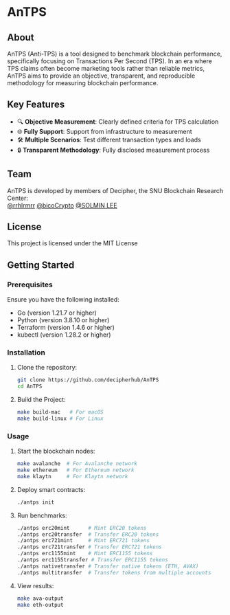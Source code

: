 # AnTPS

## About
AnTPS (Anti-TPS) is a tool designed to benchmark blockchain performance, specifically focusing on Transactions Per Second (TPS). In an era where TPS claims often become marketing tools rather than reliable metrics, AnTPS aims to provide an objective, transparent, and reproducible methodology for measuring blockchain performance.

## Key Features
- 🔍 **Objective Measurement**: Clearly defined criteria for TPS calculation
- 🌐 **Fully Support**: Support from infrastructure to measurement
- 🛠 **Multiple Scenarios**: Test different transaction types and loads
- 🔒 **Transparent Methodology**: Fully disclosed measurement process

## Team
AnTPS is developed by members of Decipher, the SNU Blockchain Research Center:<br>
[@rrhlrmrr](https://github.com/rrhlrmrr) [@bicoCrypto](https://github.com/bicoCrypto) [@SOLMIN LEE](https://github.com/solmingming)

## License
This project is licensed under the MIT License

## Getting Started

### Prerequisites
Ensure you have the following installed:
- Go (version 1.21.7 or higher)
- Python (version 3.8.10 or higher)
- Terraform (version 1.4.6 or higher)
- kubectl (version 1.28.2 or higher)

### Installation
1. Clone the repository:
   ```bash
   git clone https://github.com/decipherhub/AnTPS 
   cd AnTPS
   ```
2. Build the Project:
   ```bash
   make build-mac   # For macOS
   make build-linux # For Linux
   ```

### Usage
1. Start the blockchain nodes:
   ```bash
   make avalanche  # For Avalanche network
   make ethereum   # For Ethereum network
   make klaytn     # For Klaytn network
   ```

2. Deploy smart contracts:
   ```bash
   ./antps init
   ```

3. Run benchmarks:
   ```bash
   ./antps erc20mint      # Mint ERC20 tokens
   ./antps erc20transfer  # Transfer ERC20 tokens
   ./antps erc721mint     # Mint ERC721 tokens
   ./antps erc721transfer # Transfer ERC721 tokens
   ./antps erc1155mint    # Mint ERC1155 tokens
   ./antps erc1155transfer # Transfer ERC1155 tokens
   ./antps nativetransfer # Transfer native tokens (ETH, AVAX)
   ./antps multitransfer  # Transfer tokens from multiple accounts 
   ```

4. View results:
   ```bash
   make ava-output
   make eth-output
   ```
